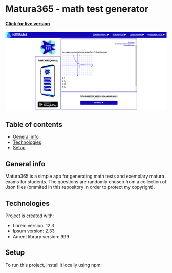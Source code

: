 # Matura365 - math test generator 
#### [Click for live version](https://www.matura365.pl)

![Matura365 website landing page](pictures/preview.PNG)

## Table of contents
* [General info](#general-info)
* [Technologies](#technologies)
* [Setup](#setup)

## General info
Matura365 is a simple app for generating math tests and exemplary matura exams for students. The questions are randomly chosen from a collection of Json files (ommited in this repository in order to protect my copyright).

## Technologies
Project is created with:
* Lorem version: 12.3
* Ipsum version: 2.33
* Ament library version: 999
	
## Setup
To run this project, install it locally using npm:

